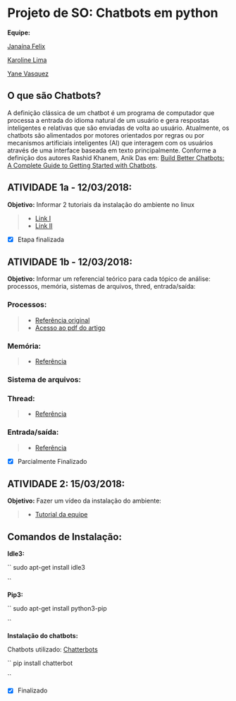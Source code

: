# Projeto de SO:  Chatbots em python 

**Equipe:**

[Janaína Felix](https://github.com/janainafelix)

[Karoline Lima](https://github.com/KarolineLima)

[Yane Vasquez](https://github.com/YaneVasquez)


## O que são Chatbots? 

A definição clássica de um chatbot é um programa de computador que processa a entrada do idioma natural de um usuário e gera respostas inteligentes e relativas que são enviadas de volta ao usuário. Atualmente, os chatbots são alimentados por motores orientados por regras ou por mecanismos artificiais inteligentes (AI) que interagem com os usuários através de uma interface baseada em texto principalmente. Conforme a definição dos autores Rashid Khanem, Anik Das em: [Build Better Chatbots: A Complete Guide to Getting Started with Chatbots](https://www.amazon.com/Build-Better-Chatbots-Complete-Getting/dp/1484231104).

## ATIVIDADE 1a - 12/03/2018:
 **Objetivo:** Informar 2 tutoriais da instalação do ambiente no linux

 >* [Link I ](https://www.youtube.com/watch?v=EhphaG6bk0M)
 >* [Link II ](https://www.youtube.com/watch?v=EhphaG6bk0M)

- [x] Etapa finalizada

## ATIVIDADE 1b - 12/03/2018:

**Objetivo:** Informar um referencial teórico para cada tópico de análise: processos, memória, sistemas de arquivos, thred, entrada/saída:

### Processos: 
  >- [Referência original](http://ieeexplore.ieee.org/stamp/stamp.jsp?tp=&arnumber=7975913)
  >- [Acesso ao pdf do artigo](https://drive.google.com/drive/folders/1vkwcpHW0gzbg93cotzKxNMK4drQ2hnCA?usp=sharing) 

### Memória: 
 >- [Referência](https://chatbotsjournal.com/25-chat-platforms-a-comparative-table-aeefc932eaff)

### Sistema de arquivos:


### Thread: 
 >- [Referência](https://medium.com/slack-developer-blog/bringing-your-bot-into-threaded-messages-cd272a42924f)

### Entrada/saída:
  >- [Referência]()

- [x] Parcialmente Finalizado


## ATIVIDADE 2: 15/03/2018: 

**Objetivo:** Fazer um vídeo da instalação do ambiente: 

 >- [Tutorial da equipe](http://ieeexplore.ieee.org/stamp/stamp.jsp?tp=&arnumber=7975913)
 

## Comandos de Instalação:

**Idle3:**

``
  sudo apt-get install idle3
  
 ``
  
 **Pip3:**

``
sudo apt-get install python3-pip

``

**Instalação do chatbots:**

Chatbots utilizado:  [Chatterbots](https://github.com/gunthercox/ChatterBot)

 ``
 pip install chatterbot
  
 ``

- [x] Finalizado








